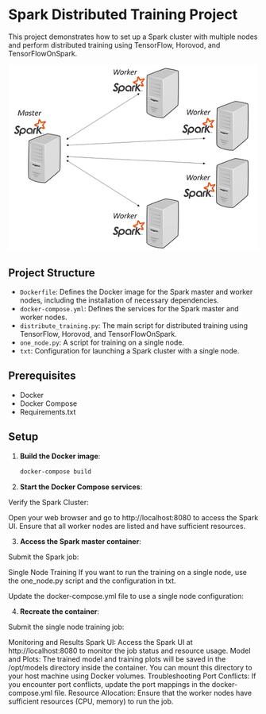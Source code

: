 # Spark Distributed Training Project

This project demonstrates how to set up a Spark cluster with multiple nodes and perform distributed training using TensorFlow, Horovod, and TensorFlowOnSpark.

![Image](https://github.com/LandryJoelYvesSEBEOGO/MNIST-distribute-training-using-Docker-Spark-Tensorflowonspark-Horovod/blob/main/spark%20image.png)

## Project Structure

- `Dockerfile`: Defines the Docker image for the Spark master and worker nodes, including the installation of necessary dependencies.
- `docker-compose.yml`: Defines the services for the Spark master and worker nodes.
- `distribute_training.py`: The main script for distributed training using TensorFlow, Horovod, and TensorFlowOnSpark.
- `one_node.py`: A script for training on a single node.
- `txt`: Configuration for launching a Spark cluster with a single node.

## Prerequisites

- Docker
- Docker Compose
- Requirements.txt

## Setup

1. **Build the Docker image**:

   ```sh
   docker-compose build

2. **Start the Docker Compose services**:

Verify the Spark Cluster:

Open your web browser and go to http://localhost:8080 to access the Spark UI. Ensure that all worker nodes are listed and have sufficient resources.

3. **Access the Spark master container**:

Submit the Spark job:

Single Node Training
If you want to run the training on a single node, use the one_node.py script and the configuration in txt.

Update the docker-compose.yml file to use a single node configuration:

4. **Recreate the container**:

Submit the single node training job:

Monitoring and Results
Spark UI: Access the Spark UI at http://localhost:8080 to monitor the job status and resource usage.
Model and Plots: The trained model and training plots will be saved in the /opt/models directory inside the container. You can mount this directory to your host machine using Docker volumes.
Troubleshooting
Port Conflicts: If you encounter port conflicts, update the port mappings in the docker-compose.yml file.
Resource Allocation: Ensure that the worker nodes have sufficient resources (CPU, memory) to run the job.
